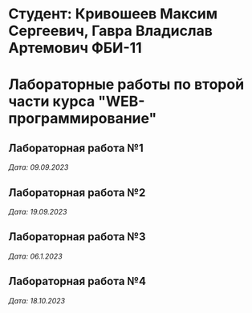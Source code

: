 # Студент: Кривошеев Максим Сергеевич, Гавра Владислав Артемович ФБИ-11

# Лабораторные работы по второй части курса "WEB-программирование"

## Лабораторная работа №1

*Дата: 09.09.2023*

## Лабораторная работа №2

*Дата: 19.09.2023*

## Лабораторная работа №3

*Дата: 06.1.2023*

## Лабораторная работа №4

*Дата: 18.10.2023*


